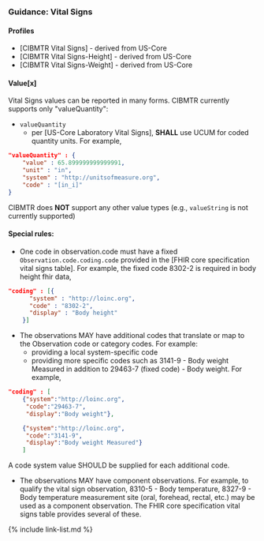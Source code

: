 ### Guidance: Vital Signs

#### Profiles
- [CIBMTR Vital Signs] - derived from US-Core
- [CIBMTR Vital Signs-Height] - derived from US-Core
- [CIBMTR Vital Signs-Weight] - derived from US-Core


#### Value[x]

Vital Signs values can be reported in many forms. CIBMTR currently supports only "valueQuantity":
- `valueQuantity`
  - per [US-Core Laboratory Vital Signs], **SHALL** use UCUM for coded quantity units. For example,

``` json
"valueQuantity" : {
    "value" : 65.899999999999991,
    "unit" : "in",
    "system" : "http://unitsofmeasure.org",
    "code" : "[in_i]"
}
```

  
CIBMTR does **NOT** support any other value types (e.g., `valueString` is not currently supported)

#### Special rules:
- One code in observation.code must have a fixed `Observation.code.coding.code` provided in the [FHIR core specification vital signs table]. For example, the fixed code 8302-2 is required in body height fhir data,

``` json
"coding" : [{
      "system" : "http://loinc.org",
      "code" : "8302-2", 
      "display" : "Body height"
    }]
```

- The observations MAY have additional codes that translate or map to the Observation code or category codes. For example:
  - providing a local system-specific code
  - providing more specific codes such as 3141-9 - Body weight Measured in addition to 29463-7 (fixed code) - Body weight. For example,

``` json
"coding" : [
    {"system":"http://loinc.org",
     "code":"29463-7",
     "display":"Body weight"},

    {"system":"http://loinc.org",
     "code":"3141-9",
     "display":"Body weight Measured"}
    ]
```

  A code system value SHOULD be supplied for each additional code.

- The observations MAY have component observations. For example, to qualify the vital sign observation, 8310-5 - Body temperature, 8327-9 - Body temperature measurement site (oral, forehead, rectal, etc.) may be used as a component observation. The FHIR core specification vital signs table provides several of these.

{% include link-list.md %}